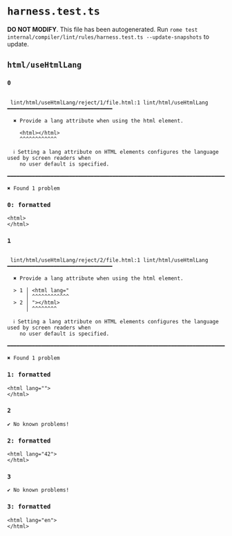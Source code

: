 # `harness.test.ts`

**DO NOT MODIFY**. This file has been autogenerated. Run `rome test internal/compiler/lint/rules/harness.test.ts --update-snapshots` to update.

## `html/useHtmlLang`

### `0`

```

 lint/html/useHtmlLang/reject/1/file.html:1 lint/html/useHtmlLang ━━━━━━━━━━━━━━━━━━━━━━━━━━━━━━━━━━

  ✖ Provide a lang attribute when using the html element.

    <html></html>
    ^^^^^^^^^^^^

  ℹ Setting a lang attribute on HTML elements configures the language used by screen readers when
    no user default is specified.

━━━━━━━━━━━━━━━━━━━━━━━━━━━━━━━━━━━━━━━━━━━━━━━━━━━━━━━━━━━━━━━━━━━━━━━━━━━━━━━━━━━━━━━━━━━━━━━━━━━━

✖ Found 1 problem

```

### `0: formatted`

```
<html>
</html>

```

### `1`

```

 lint/html/useHtmlLang/reject/2/file.html:1 lint/html/useHtmlLang ━━━━━━━━━━━━━━━━━━━━━━━━━━━━━━━━━━

  ✖ Provide a lang attribute when using the html element.

  > 1 │ <html lang="
      │ ^^^^^^^^^^^^
  > 2 │ "></html>
      │ ^^^^^^^^

  ℹ Setting a lang attribute on HTML elements configures the language used by screen readers when
    no user default is specified.

━━━━━━━━━━━━━━━━━━━━━━━━━━━━━━━━━━━━━━━━━━━━━━━━━━━━━━━━━━━━━━━━━━━━━━━━━━━━━━━━━━━━━━━━━━━━━━━━━━━━

✖ Found 1 problem

```

### `1: formatted`

```
<html lang="">
</html>

```

### `2`

```
✔ No known problems!

```

### `2: formatted`

```
<html lang="42">
</html>

```

### `3`

```
✔ No known problems!

```

### `3: formatted`

```
<html lang="en">
</html>

```

